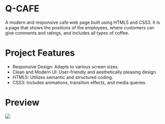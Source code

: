 # Q-CAFE
A modern and responsive cafe web page built using HTML5 and CSS3. It is a page that shows the positions of the employees, where customers can give comments and ratings, and includes all types of coffee.

# Project Features
- Responsive Design: Adapts to various screen sizes.
- Clean and Modern UI: User-friendly and aesthetically pleasing design.
- HTML5: Utilizes semantic and structured coding.
- CSS3: Includes animations, transition effects, and media queries.
# Preview
![](https://github.com/M-Humay/Q.cafe/blob/main/cafe.gif)
